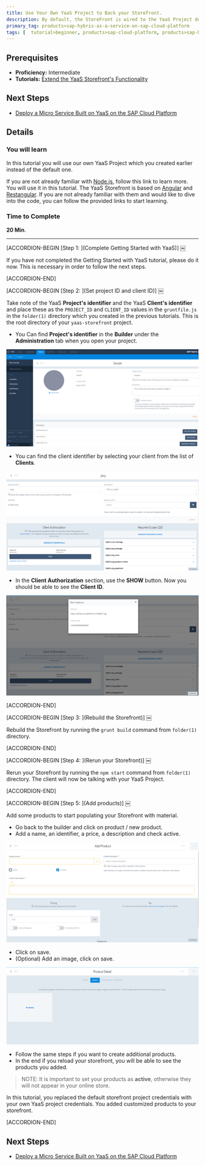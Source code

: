 ```yaml
---
title: Use Your Own YaaS Project to Back your Storefront.
description: By default, the StoreFront is wired to the YaaS Project default project (created by the StoreFront's own Team). This default project has already been wired up and populated with the Products (and Services) that you can browse. You will now use our own YaaS Project which you created earlier instead of the default one.
primary_tag: products>sap-hybris-as-a-service-on-sap-cloud-platform
tags: [  tutorial>beginner, products>sap-cloud-platform, products>sap-hybris-as-a-service-on-sap-cloud-platform ]
---
```

## Prerequisites  
- **Proficiency:** Intermediate
- **Tutorials:** [Extend the YaaS Storefront's Functionality](https://www.sap.com/developer/tutorials/yaas-extend-storefront-functionality-webservice.html)

## Next Steps
- [Deploy a Micro Service Built on YaaS on the SAP Cloud Platform](https://www.sap.com/developer/tutorials/yaas-deploy-run-microservice-cloud.html)

## Details
### You will learn  
In this tutorial you will use our own YaaS Project which you created earlier instead of the default one.

If you are not already familiar with [Node.js](https://www.youtube.com/watch?v=pU9Q6oiQNd0), follow this link to learn more. You will use it in this tutorial. The YaaS Storefront is based on  [Angular](https://docs.angularjs.org/guide/directive) and [Restangular](https://github.com/mgonto/restangular#starter-guide). If you are not already familiar with them and would like to dive into the code, you can follow the provided links to start learning.

### Time to Complete
**20 Min**.

---

[ACCORDION-BEGIN [Step 1: ](Complete Getting Started with YaaS)] ￼

If you have not completed the Getting Started with YaaS tutorial, please do it now. This is necessary in order to follow the next steps.   


[ACCORDION-END]

[ACCORDION-BEGIN [Step 2: ](Set project ID and client ID)] ￼

Take note of the YaaS **Project's identifier** and the YaaS **Client's identifier** and place these as the `PROJECT_ID` and `CLIENT_ID` values in the `gruntfile.js` in the `folder(1)` directory which you created in the previous tutorials. This is the root directory of your `yaas-storefront` project.

- You Can find **Project's identifier** in the **Builder** under the **Administration** tab when you open your project.

![Project Identifier](project-identifier.PNG)

- You can find the client identifier by selecting your client from the list of **Clients**.

![Client Credentials](client-credentials.PNG)

- In the **Client Authorization** section, use the **SHOW** button. Now you should be able to see the **Client ID**.

![Show Credentials](show-credentials.PNG)


[ACCORDION-END]

[ACCORDION-BEGIN [Step 3: ](Rebuild the Storefront)] ￼

Rebuild the Storefront by running the `grunt build` command from `folder(1)` directory.


[ACCORDION-END]

[ACCORDION-BEGIN [Step 4: ](Rerun your Storefront)] ￼

Rerun your Storefront by running the `npm start` command from `folder(1)` directory. The client will now be talking with your YaaS Project.


[ACCORDION-END]

[ACCORDION-BEGIN [Step 5: ](Add products)] ￼

Add some products to start populating your Storefront with material.

- Go back to the builder and click on product / new product.
- Add a name, an identifier, a price, a description and check active.

![Add Product](add-product.PNG)

- Click on save.
- (Optional) Add an image, click on save.

![Add Image](add-image-to-product.PNG)

- Follow the same steps if you want to create additional products.
- In the end if you reload your storefront, you will be able to see the products you added.

> NOTE: It is important to set your products as **active**, otherwise they will not appear in your online store.


In this tutorial, you replaced the default storefront project credentials with your own YaaS project credentials. You added customized products to your storefront.    


[ACCORDION-END]

## Next Steps
- [Deploy a Micro Service Built on YaaS on the SAP Cloud Platform](https://www.sap.com/developer/tutorials/yaas-deploy-run-microservice-cloud.html)
